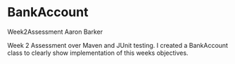 # BankAccount
Week2Assessment
Aaron Barker

Week 2 Assessment over Maven and JUnit testing. I created a BankAccount class to clearly show implementation of this weeks objectives.
